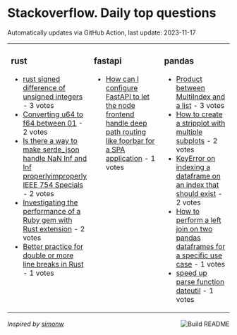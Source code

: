 # Stackoverflow. Daily top questions 

Automatically updates via GitHub Action, last update: <!-- date starts -->2023-11-17<!-- date ends -->


<table><tr><td valign="top" width="33%">

### rust
<!-- rust starts -->
* [rust signed difference of unsigned integers](https://stackoverflow.com/questions/77492137/rust-signed-difference-of-unsigned-integers) - 3 votes
* [Converting u64 to f64 between 01](https://stackoverflow.com/questions/77499374/converting-u64-to-f64-between-0-1) - 2 votes
* [Is there a way to make serde_json handle NaN Inf and Inf properlyimproperly IEEE 754 Specials](https://stackoverflow.com/questions/77502245/is-there-a-way-to-make-serde-json-handle-nan-inf-and-inf-properly-improperly) - 2 votes
* [Investigating the performance of a Ruby gem with Rust extension](https://stackoverflow.com/questions/77494199/investigating-the-performance-of-a-ruby-gem-with-rust-extension) - 2 votes
* [Better practice for double or more line breaks in Rust](https://stackoverflow.com/questions/77491771/better-practice-for-double-or-more-line-breaks-in-rust) - 1 votes
<!-- rust ends -->
</td><td valign="top" width="34%">


### fastapi
<!-- fastapi starts -->
* [How can I configure FastAPI to let the node frontend handle deep path routing like foorbar for a SPA application](https://stackoverflow.com/questions/77495191/how-can-i-configure-fastapi-to-let-the-node-frontend-handle-deep-path-routing-li) - 1 votes
<!-- fastapi ends -->
</td><td valign="top" width="34%">


### pandas
<!-- pandas starts -->
* [Product between MultiIndex and a list](https://stackoverflow.com/questions/77500616/product-between-multiindex-and-a-list) - 3 votes
* [How to create a stripplot with multiple subplots](https://stackoverflow.com/questions/77492044/how-to-create-a-stripplot-with-multiple-subplots) - 2 votes
* [KeyError on indexing a dataframe on an index that should exist](https://stackoverflow.com/questions/77498521/keyerror-on-indexing-a-dataframe-on-an-index-that-should-exist) - 2 votes
* [How to perform a left join on two pandas dataframes for a specific use case](https://stackoverflow.com/questions/77498106/how-to-perform-a-left-join-on-two-pandas-dataframes-for-a-specific-use-case) - 1 votes
* [speed up parse function dateutil](https://stackoverflow.com/questions/77493037/speed-up-parse-function-dateutil) - 1 votes
<!-- pandas ends -->
</td></tr></table>

<a href="https://github.com/hp0404/hp0404/actions"><img src="https://github.com/hp0404/hp0404/workflows/Build%20README/badge.svg" align="right" alt="Build README"></a> <p>*Inspired by  [simonw](https://github.com/simonw/simonw)*</p>
